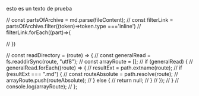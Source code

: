 esto es un texto de prueba 



  // const partsOfArchive = md.parse(fileContent);
  // const filterLink = partsOfArchive.filter((token)=>token.type ==='inline')
  // filterLink.forEach((part)=>{

  
  // })
  




// const readDirectory = (route) => {
//   const generalRead = fs.readdirSync(route, "utf8");
//   const arrayRoute = [];
//   if (generalRead) {
//     generalRead.forEach((route) => {
//       resultExt = path.extname(route);
//       if (resultExt === ".md") {
//         const routeAbsolute = path.resolve(route);
//         arrayRoute.push(routeAbsolute);
//       } else {
//         return null;
//       }
//     });
//   }
//   console.log(arrayRoute);
// };



   
